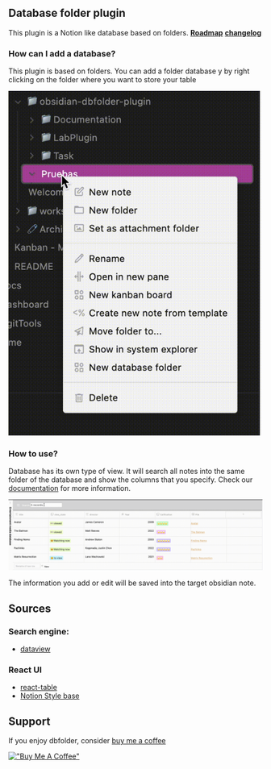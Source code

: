 ## Database folder plugin
This plugin is a Notion like database based on folders.
**[Roadmap](https://github.com/RafaelGB/obsidian-db-folder/projects/1)**
**[changelog](docs/docs/changelog.md)**
### How can I add a database?
This plugin is based on folders. You can add a folder database y by right clicking on the folder where you want to store your table

![AddDatabase.gif](docs/resources/AddDatabase.gif)

### How to use?
Database has its own type of view. It will search all notes into the same folder of the database and show the columns that you specify. Check our [documentation](https://rafaelgb.github.io/obsidian-db-folder/) for more information.

![TablePresentation.gif](docs/resources/TablePresentation.gif)

The information you add or edit will be saved into the target obsidian note.


## Sources
### Search engine:
- [dataview](https://github.com/blacksmithgu/obsidian-dataview)

### React UI
- [react-table](https://github.com/TanStack/react-table)
- [Notion Style base](https://github.com/archit-p/editable-react-table)

## Support
If you enjoy dbfolder, consider [buy me a coffee](https://www.buymeacoffee.com/5tsytn22v9Z)

[!["Buy Me A Coffee"](https://www.buymeacoffee.com/assets/img/custom_images/orange_img.png)](https://www.buymeacoffee.com/5tsytn22v9Z)
